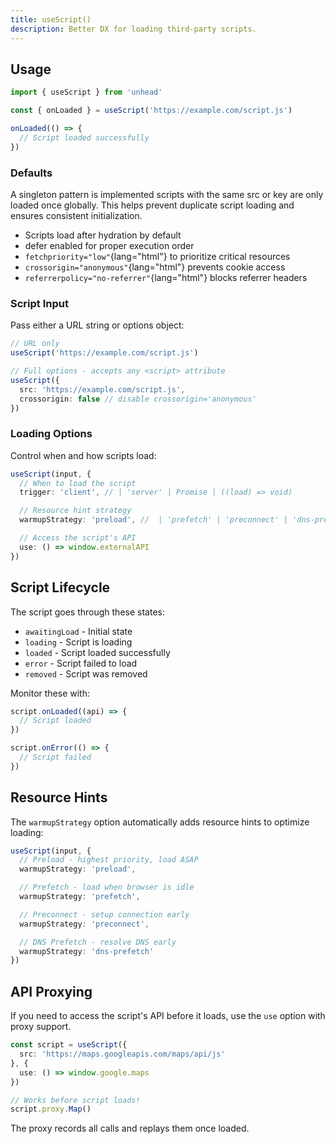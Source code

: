 ```yaml
---
title: useScript()
description: Better DX for loading third-party scripts.
---
```


## Usage

```ts
import { useScript } from 'unhead'

const { onLoaded } = useScript('https://example.com/script.js')

onLoaded(() => {
  // Script loaded successfully
})
```

### Defaults

A singleton pattern is implemented scripts with the same src or key are only loaded once globally. This helps prevent duplicate script loading and ensures consistent initialization.

- Scripts load after hydration by default
- defer enabled for proper execution order
- `fetchpriority="low"`{lang="html"} to prioritize critical resources
- `crossorigin="anonymous"`{lang="html"} prevents cookie access
- `referrerpolicy="no-referrer"`{lang="html"} blocks referrer headers

### Script Input

Pass either a URL string or options object:

```ts
// URL only
useScript('https://example.com/script.js')

// Full options - accepts any <script> attribute
useScript({
  src: 'https://example.com/script.js',
  crossorigin: false // disable crossorigin='anonymous'
})
```

### Loading Options

Control when and how scripts load:

```ts
useScript(input, {
  // When to load the script
  trigger: 'client', // | 'server' | Promise | ((load) => void)

  // Resource hint strategy
  warmupStrategy: 'preload', //  | 'prefetch' | 'preconnect' | 'dns-prefetch',

  // Access the script's API
  use: () => window.externalAPI
})
```

## Script Lifecycle

The script goes through these states:

- `awaitingLoad` - Initial state
- `loading` - Script is loading
- `loaded` - Script loaded successfully
- `error` - Script failed to load
- `removed` - Script was removed

Monitor these with:

```ts
script.onLoaded((api) => {
  // Script loaded
})

script.onError(() => {
  // Script failed
})
```

## Resource Hints

The `warmupStrategy` option automatically adds resource hints to optimize loading:

```ts
useScript(input, {
  // Preload - highest priority, load ASAP
  warmupStrategy: 'preload',

  // Prefetch - load when browser is idle
  warmupStrategy: 'prefetch',

  // Preconnect - setup connection early
  warmupStrategy: 'preconnect',

  // DNS Prefetch - resolve DNS early
  warmupStrategy: 'dns-prefetch'
})
```

## API Proxying

If you need to access the script's API before it loads, use the `use` option with proxy support.

```ts
const script = useScript({
  src: 'https://maps.googleapis.com/maps/api/js'
}, {
  use: () => window.google.maps
})

// Works before script loads!
script.proxy.Map()
```

The proxy records all calls and replays them once loaded.
